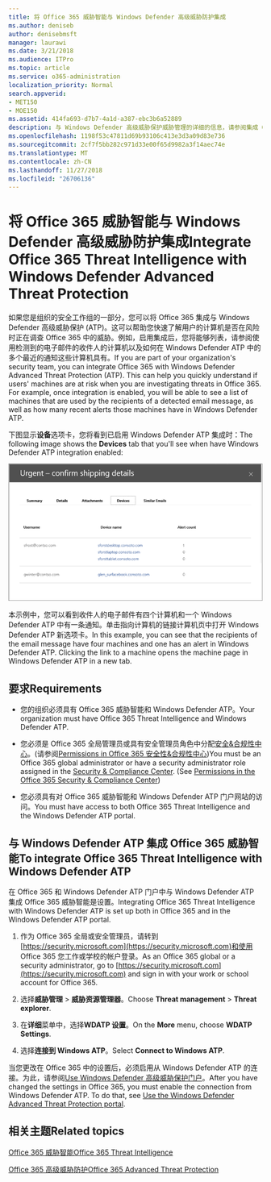 ```yaml
---
title: 将 Office 365 威胁智能与 Windows Defender 高级威胁防护集成
ms.author: deniseb
author: denisebmsft
manager: laurawi
ms.date: 3/21/2018
ms.audience: ITPro
ms.topic: article
ms.service: o365-administration
localization_priority: Normal
search.appverid:
- MET150
- MOE150
ms.assetid: 414fa693-d7b7-4a1d-a387-ebc3b6a52889
description: 与 Windows Defender 高级威胁保护威胁管理的详细的信息，请参阅集成 Office 365 高级威胁保护。
ms.openlocfilehash: 1198f53c47811d69b93106c413e3d3a09d83e736
ms.sourcegitcommit: 2cf7f5bb282c971d33e00f65d9982a3f14aec74e
ms.translationtype: MT
ms.contentlocale: zh-CN
ms.lasthandoff: 11/27/2018
ms.locfileid: "26706136"
---
```

# <a name="integrate-office-365-threat-intelligence-with-windows-defender-advanced-threat-protection"></a><span data-ttu-id="48b87-103">将 Office 365 威胁智能与 Windows Defender 高级威胁防护集成</span><span class="sxs-lookup"><span data-stu-id="48b87-103">Integrate Office 365 Threat Intelligence with Windows Defender Advanced Threat Protection</span></span>

<span data-ttu-id="48b87-p101">如果您是组织的安全工作组的一部分，您可以将 Office 365 集成与 Windows Defender 高级威胁保护 (ATP)。这可以帮助您快速了解用户的计算机是否在风险时正在调查 Office 365 中的威胁。例如，启用集成后，您将能够列表，请参阅使用检测到的电子邮件的收件人的计算机以及如何在 Windows Defender ATP 中的多个最近的通知这些计算机具有。</span><span class="sxs-lookup"><span data-stu-id="48b87-p101">If you are part of your organization's security team, you can integrate Office 365 with Windows Defender Advanced Threat Protection (ATP). This can help you quickly understand if users' machines are at risk when you are investigating threats in Office 365. For example, once integration is enabled, you will be able to see a list of machines that are used by the recipients of a detected email message, as well as how many recent alerts those machines have in Windows Defender ATP.</span></span>
  
<span data-ttu-id="48b87-107">下图显示**设备**选项卡，您将看到已启用 Windows Defender ATP 集成时：</span><span class="sxs-lookup"><span data-stu-id="48b87-107">The following image shows the **Devices** tab that you'll see when have Windows Defender ATP integration enabled:</span></span> 
  
![启用 Windows Defender ATP 后，您可以看到计算机的通知的列表。](media/fec928ea-8f0c-44d7-80b9-a2e0a8cd4e89.PNG)
  
<span data-ttu-id="48b87-p102">本示例中，您可以看到收件人的电子邮件有四个计算机和一个 Windows Defender ATP 中有一条通知。单击指向计算机的链接计算机页中打开 Windows Defender ATP 新选项卡。</span><span class="sxs-lookup"><span data-stu-id="48b87-p102">In this example, you can see that the recipients of the email message have four machines and one has an alert in Windows Defender ATP. Clicking the link to a machine opens the machine page in Windows Defender ATP in a new tab.</span></span>
  
## <a name="requirements"></a><span data-ttu-id="48b87-111">要求</span><span class="sxs-lookup"><span data-stu-id="48b87-111">Requirements</span></span>

- <span data-ttu-id="48b87-112">您的组织必须具有 Office 365 威胁智能和 Windows Defender ATP。</span><span class="sxs-lookup"><span data-stu-id="48b87-112">Your organization must have Office 365 Threat Intelligence and Windows Defender ATP.</span></span>
    
- <span data-ttu-id="48b87-p103">您必须是 Office 365 全局管理员或具有安全管理员角色中分配[安全&amp;合规性中心](https://security.microsoft.com)。(请参阅[Permissions in Office 365 安全性&amp;合规性中心](permissions-in-the-security-and-compliance-center.md))</span><span class="sxs-lookup"><span data-stu-id="48b87-p103">You must be an Office 365 global administrator or have a security administrator role assigned in the [Security &amp; Compliance Center](https://security.microsoft.com). (See [Permissions in the Office 365 Security &amp; Compliance Center](permissions-in-the-security-and-compliance-center.md))</span></span>
    
- <span data-ttu-id="48b87-115">您必须具有对 Office 365 威胁智能和 Windows Defender ATP 门户网站的访问。</span><span class="sxs-lookup"><span data-stu-id="48b87-115">You must have access to both Office 365 Threat Intelligence and the Windows Defender ATP portal.</span></span>
    
## <a name="to-integrate-office-365-threat-intelligence-with-windows-defender-atp"></a><span data-ttu-id="48b87-116">与 Windows Defender ATP 集成 Office 365 威胁智能</span><span class="sxs-lookup"><span data-stu-id="48b87-116">To integrate Office 365 Threat Intelligence with Windows Defender ATP</span></span>

<span data-ttu-id="48b87-117">在 Office 365 和 Windows Defender ATP 门户中与 Windows Defender ATP 集成 Office 365 威胁智能是设置。</span><span class="sxs-lookup"><span data-stu-id="48b87-117">Integrating Office 365 Threat Intelligence with Windows Defender ATP is set up both in Office 365 and in the Windows Defender ATP portal.</span></span>
  
1. <span data-ttu-id="48b87-118">作为 Office 365 全局或安全管理员，请转到[https://security.microsoft.com](https://security.microsoft.com)和使用 Office 365 您工作或学校的帐户登录。</span><span class="sxs-lookup"><span data-stu-id="48b87-118">As an Office 365 global or a security administrator, go to [https://security.microsoft.com](https://security.microsoft.com) and sign in with your work or school account for Office 365.</span></span> 
    
2. <span data-ttu-id="48b87-119">选择**威胁管理** \> **威胁资源管理器**。</span><span class="sxs-lookup"><span data-stu-id="48b87-119">Choose **Threat management** \> **Threat explorer**.</span></span>
    
3. <span data-ttu-id="48b87-120">在**详细**菜单中，选择**WDATP 设置**。</span><span class="sxs-lookup"><span data-stu-id="48b87-120">On the **More** menu, choose **WDATP Settings**.</span></span>
    
4. <span data-ttu-id="48b87-121">选择**连接到 Windows ATP**。</span><span class="sxs-lookup"><span data-stu-id="48b87-121">Select **Connect to Windows ATP**.</span></span>
    
<span data-ttu-id="48b87-p104">当您更改在 Office 365 中的设置后，必须启用从 Windows Defender ATP 的连接。为此，请参阅[Use Windows Defender 高级威胁保护门户](https://go.microsoft.com/fwlink/?linkid=859690)。</span><span class="sxs-lookup"><span data-stu-id="48b87-p104">After you have changed the settings in Office 365, you must enable the connection from Windows Defender ATP. To do that, see [Use the Windows Defender Advanced Threat Protection portal](https://go.microsoft.com/fwlink/?linkid=859690).</span></span>
  
## <a name="related-topics"></a><span data-ttu-id="48b87-124">相关主题</span><span class="sxs-lookup"><span data-stu-id="48b87-124">Related topics</span></span>

[<span data-ttu-id="48b87-125">Office 365 威胁智能</span><span class="sxs-lookup"><span data-stu-id="48b87-125">Office 365 Threat Intelligence</span></span>](office-365-ti.md)
  
[<span data-ttu-id="48b87-126">Office 365 高级威胁防护</span><span class="sxs-lookup"><span data-stu-id="48b87-126">Office 365 Advanced Threat Protection</span></span>](office-365-atp.md)
  

